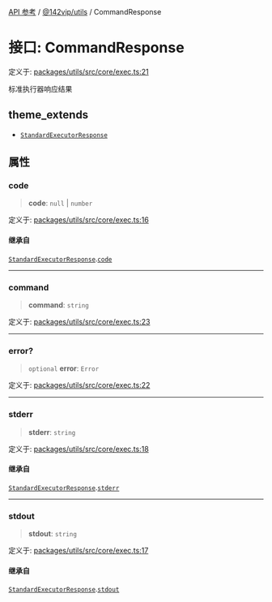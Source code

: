 [API 参考](../wiki/Home) / [@142vip/utils](../wiki/@142vip.utils) / CommandResponse

# 接口: CommandResponse

定义于: [packages/utils/src/core/exec.ts:21](https://github.com/142vip/core-x/blob/25cf658819688f02293d600e7003b5877a2f9489/packages/utils/src/core/exec.ts#L21)

标准执行器响应结果

## theme_extends

- [`StandardExecutorResponse`](../wiki/@142vip.utils.%E6%8E%A5%E5%8F%A3.StandardExecutorResponse)

## 属性

### code

> **code**: `null` \| `number`

定义于: [packages/utils/src/core/exec.ts:16](https://github.com/142vip/core-x/blob/25cf658819688f02293d600e7003b5877a2f9489/packages/utils/src/core/exec.ts#L16)

#### 继承自

[`StandardExecutorResponse`](../wiki/@142vip.utils.%E6%8E%A5%E5%8F%A3.StandardExecutorResponse).[`code`](../wiki/@142vip.utils.%E6%8E%A5%E5%8F%A3.StandardExecutorResponse#code)

***

### command

> **command**: `string`

定义于: [packages/utils/src/core/exec.ts:23](https://github.com/142vip/core-x/blob/25cf658819688f02293d600e7003b5877a2f9489/packages/utils/src/core/exec.ts#L23)

***

### error?

> `optional` **error**: `Error`

定义于: [packages/utils/src/core/exec.ts:22](https://github.com/142vip/core-x/blob/25cf658819688f02293d600e7003b5877a2f9489/packages/utils/src/core/exec.ts#L22)

***

### stderr

> **stderr**: `string`

定义于: [packages/utils/src/core/exec.ts:18](https://github.com/142vip/core-x/blob/25cf658819688f02293d600e7003b5877a2f9489/packages/utils/src/core/exec.ts#L18)

#### 继承自

[`StandardExecutorResponse`](../wiki/@142vip.utils.%E6%8E%A5%E5%8F%A3.StandardExecutorResponse).[`stderr`](../wiki/@142vip.utils.%E6%8E%A5%E5%8F%A3.StandardExecutorResponse#stderr)

***

### stdout

> **stdout**: `string`

定义于: [packages/utils/src/core/exec.ts:17](https://github.com/142vip/core-x/blob/25cf658819688f02293d600e7003b5877a2f9489/packages/utils/src/core/exec.ts#L17)

#### 继承自

[`StandardExecutorResponse`](../wiki/@142vip.utils.%E6%8E%A5%E5%8F%A3.StandardExecutorResponse).[`stdout`](../wiki/@142vip.utils.%E6%8E%A5%E5%8F%A3.StandardExecutorResponse#stdout)
